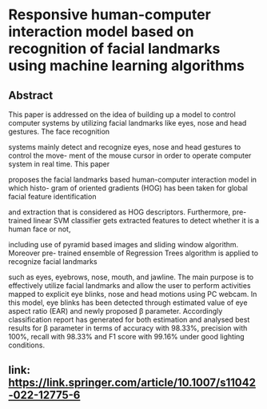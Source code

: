 # Responsive human-computer interaction model based on recognition of facial landmarks using machine learning algorithms

## Abstract
This paper is addressed on the idea of building up a model to control computer systems
by utilizing facial landmarks like eyes, nose and head gestures. The face recognition

systems mainly detect and recognize eyes, nose and head gestures to control the move-
ment of the mouse cursor in order to operate computer system in real time. This paper

proposes the facial landmarks based human-computer interaction model in which histo-
gram of oriented gradients (HOG) has been taken for global facial feature identification

and extraction that is considered as HOG descriptors. Furthermore, pre-trained linear
SVM classifier gets extracted features to detect whether it is a human face or not,

including use of pyramid based images and sliding window algorithm. Moreover pre-
trained ensemble of Regression Trees algorithm is applied to recognize facial landmarks

such as eyes, eyebrows, nose, mouth, and jawline. The main purpose is to effectively
utilize facial landmarks and allow the user to perform activities mapped to explicit eye
blinks, nose and head motions using PC webcam. In this model, eye blinks has been
detected through estimated value of eye aspect ratio (EAR) and newly proposed β
parameter. Accordingly classification report has generated for both estimation and
analysed best results for β parameter in terms of accuracy with 98.33%, precision with
100%, recall with 98.33% and F1 score with 99.16% under good lighting conditions.

## link: https://link.springer.com/article/10.1007/s11042-022-12775-6 